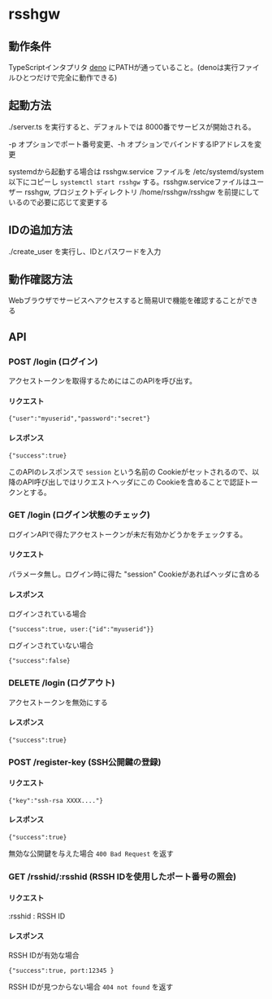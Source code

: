 # rsshgw

## 動作条件

TypeScriptインタプリタ [deno](https://deno.land/) にPATHが通っていること。(denoは実行ファイルひとつだけで完全に動作できる)

## 起動方法

./server.ts を実行すると、デフォルトでは 8000番でサービスが開始される。

-p オプションでポート番号変更、-h オプションでバインドするIPアドレスを変更

systemdから起動する場合は rsshgw.service ファイルを /etc/systemd/system 以下にコピーし ```systemctl start rsshgw``` する。rsshgw.serviceファイルはユーザー rsshgw, プロジェクトディレクトリ /home/rsshgw/rsshgw を前提にしているので必要に応じて変更する

## IDの追加方法

./create_user を実行し、IDとパスワードを入力

## 動作確認方法

Webブラウザでサービスへアクセスすると簡易UIで機能を確認することができる

## API

### POST /login (ログイン)

アクセストークンを取得するためにはこのAPIを呼び出す。

#### リクエスト

```
{"user":"myuserid","password":"secret"}
```

#### レスポンス

```
{"success":true}
```

このAPIのレスポンスで ```session``` という名前の Cookieがセットされるので、以降のAPI呼び出しではリクエストヘッダにこの Cookieを含めることで認証トークンとする。

### GET /login (ログイン状態のチェック)

ログインAPIで得たアクセストークンが未だ有効かどうかをチェックする。

#### リクエスト

パラメータ無し。ログイン時に得た "session" Cookieがあればヘッダに含める

#### レスポンス

ログインされている場合

```
{"success":true, user:{"id":"myuserid"}}
```

ログインされていない場合

```
{"success":false}
```

### DELETE /login (ログアウト)

アクセストークンを無効にする

#### レスポンス

```
{"success":true}
```

### POST /register-key (SSH公開鍵の登録)

#### リクエスト

```
{"key":"ssh-rsa XXXX...."}
```

#### レスポンス

```
{"success":true}
```

無効な公開鍵を与えた場合 ```400 Bad Request``` を返す

### GET /rsshid/:rsshid (RSSH IDを使用したポート番号の照会)

#### リクエスト

:rsshid : RSSH ID

#### レスポンス

RSSH IDが有効な場合

```
{"success":true, port:12345 }
```

RSSH IDが見つからない場合 ```404 not found``` を返す
